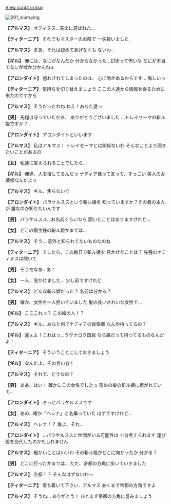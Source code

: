 [View script in lisp](../scripts/100303031.txt)

![201_slum.png](../images/backgrounds/201_slum.png)

**【アルマス】**
オティヌス…完全に遊ばれた…

**【ティターニア】**
それでもマスターのお陰で
一矢報いました

**【アルマス】**
まあ、それは認めてあげなくも
ないわ…

**【ギル】**
俺には、なにがなんだか
分からなかった…幻術って怖いな
なにが本当でなにが嘘か分かんねぇ

**【アロンダイト】**
惑わされてしまったのは、
心に隙があるからです…
悔しいっ

**【ティターニア】**
気持ちを切り替えましょう
ここの人達から情報を得るために
来たのですから

**【アルマス】**
そうだったわね
ねえ！あなた達っ

**【男】**
先程は守っていただき、
ありがとうございました
…トレイセーマの斬ル姫ですか？

**【アロンダイト】**
アロンダイトといいます

**【アルマス】**
私はアルマス！
トレイセーマとは関係ないわ
そんなことより聞きたいことがあるの

**【女】**
私達に答えられることでしたら…

**【ギル】**
俺達、人を捜してるんだっ
ナディア様って言って、すっごい
美人のお姫様なんだよっ

**【アルマス】**
ギル、焦らないで

**【アロンダイト】**
パラケルススという斬ル姫を
知っていますか？その者の主人が
誰なのか知りたいんです

**【男】**
パラケルスス…お名前くらいなら
聞いたことはありますけれど…

**【女】**
どこの領主様の斬ル姫かまでは…

**【アルマス】**
そう…
意外と知られてないものなのね

**【ティターニア】**
でしたら、この数日で斬ル姫を
見かけたことは？
先程のオティヌスは除いて

**【男】**
そうだなあ…あ！

**【女】**
一人、見かけました…
少し前ですけれど

**【アルマス】**
どんな斬ル姫だった？
名前は分かる？

**【男】**
確か、女性を一人担いでいました
髪の長いきれいな女性で…

**【ギル】**
こここれっ？
この絵の人！？

**【アルマス】**
ギル、あなた何でナディアの肖像画
なんか持ってるの？

**【ギル】**
違ぇよ！これはっ…ラグナロク国民
なら誰だって持ってるものなんだよ！

**【ティターニア】**
そういうことにしておきましょう

**【ギル】**
なんだよ、その言い方！

**【アルマス】**
それで、どうなの？

**【男】**
ああ、はい！
確かにこの女性でしたっ
短めの髪の斬ル姫に担がれていて…

**【アロンダイト】**
きっとパラケルススです

**【女】**
あの…確か「ヘレナ」と名乗っていた
はずですけれど…

**【アルマス】**
ヘレナ！？
誰よ、それ…

**【アロンダイト】**
…パラケルススに仲間がいる可能性は
十分考えられます
運び役を交代したのかもしれません

**【アルマス】**
細かいことはいいわ
その斬ル姫がどこに向かったか
分かる？

**【男】**
どこに行ったかまでは…
ただ、帝都の方角に歩いていきました

**【アルマス】**
帝都！？
そんなはずないわっ

**【ティターニア】**
落ち着いて下さい、アルマス
あくまで帝都の方角ですよ

**【アルマス】**
そうね…
ありがとう！
ひとまず帝都の方角に進みましょう